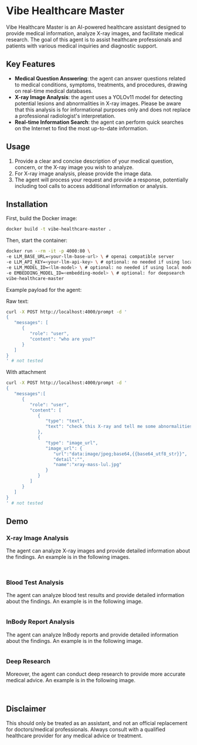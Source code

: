 # Vibe Healthcare Master

Vibe Healthcare Master is an AI-powered healthcare assistant designed to provide medical information, analyze X-ray images, and facilitate medical research. The goal of this agent is to assist healthcare professionals and patients with various medical inquiries and diagnostic support.

## Key Features

- **Medical Question Answering**: the agent can answer questions related to medical conditions, symptoms, treatments, and procedures, drawing on real-time medical databases.
- **X-ray Image Analysis**: the agent uses a YOLOv11 model for detecting potential lesions and abnormalities in X-ray images. Please be aware that this analysis is for informational purposes only and does not replace a professional radiologist's interpretation.
- **Real-time Information Search**: the agent can perform quick searches on the Internet to find the most up-to-date information.

## Usage

1. Provide a clear and concise description of your medical question, concern, or the X-ray image you wish to analyze.
2. For X-ray image analysis, please provide the image data.
3. The agent will process your request and provide a response, potentially including tool calls to access additional information or analysis.

## Installation

First, build the Docker image:

```bash
docker build -t vibe-healthcare-master .
```

Then, start the container:

```bash
docker run --rm -it -p 4000:80 \
-e LLM_BASE_URL=<your-llm-base-url> \ # openai compatible server
-e LLM_API_KEY=<your-llm-api-key> \ # optional: no needed if using local model 
-e LLM_MODEL_ID=<llm-model> \ # optional: no needed if using local model
-e EMBEDDING_MODEL_ID=<embedding-model> \ # optional: for deepsearch
vibe-healthcare-master
```

Example payload for the agent:

Raw text:

```bash
curl -X POST http://localhost:4000/prompt -d '
{
   "messages": [
      {
         "role": "user",
         "content": "who are you?"
      }
   ]
}
' # not tested
```

With attachment

```bash
curl -X POST http://localhost:4000/prompt -d '
{
   "messages":[
      {
         "role": "user",
         "content": [
            {
               "type": "text",
               "text": "check this X-ray and tell me some abnormalities "
            },
            {
               "type": "image_url",
               "image_url": {
                  "url":"data:image/jpeg;base64,{{base64_utf8_str}}",
                  "detail":"",
                  "name":"xray-mass-lul.jpg"
               }
            }
         ]
      }
   ]
}
' # not tested 
```

## Demo

### X-ray Image Analysis

The agent can analyze X-ray images and provide detailed information about the findings. An example is in the following images.

<p align="center">
<img src="https://raw.githubusercontent.com/daniel-bvm/medical-ai-deepsearch/refs/heads/main/assets/xray1.jpg" alt/>
</p>

<p align="center">
<img src="https://raw.githubusercontent.com/daniel-bvm/medical-ai-deepsearch/refs/heads/main/assets/xray2.jpg" alt/>
</p>

### Blood Test Analysis

The agent can analyze blood test results and provide detailed information about the findings. An example is in the following image.

<p align="center">
<img src="https://raw.githubusercontent.com/daniel-bvm/medical-ai-deepsearch/refs/heads/main/assets/blood.jpg" alt/>
</p>

### InBody Report Analysis

The agent can analyze InBody reports and provide detailed information about the findings. An example is in the following image.

<p align="center">
<img src="https://raw.githubusercontent.com/daniel-bvm/medical-ai-deepsearch/refs/heads/main/assets/inbody-report.jpg" alt/>
</p>

### Deep Research

Moreover, the agent can conduct deep research to provide more accurate medical advice. An example is in the following image.

<p align="center">
<img src="https://raw.githubusercontent.com/daniel-bvm/medical-ai-deepsearch/refs/heads/main/assets/deepsearch1.jpg" alt/>
</p>

<p align="center">
<img src="https://raw.githubusercontent.com/daniel-bvm/medical-ai-deepsearch/refs/heads/main/assets/deepsearch2.jpg" alt/>
</p>

## Disclaimer

This should only be treated as an assistant, and not an official replacement for doctors/medical professionals. Always consult with a qualified healthcare provider for any medical advice or treatment.
